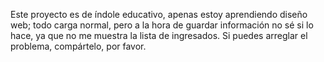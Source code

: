 Este proyecto es de índole educativo, apenas estoy aprendiendo diseño web; todo carga normal, pero a la hora de guardar información no sé si lo hace, ya que no me muestra la lista de ingresados. Si puedes arreglar el problema, compártelo, por favor.
